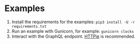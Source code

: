 # Examples

1. Install the requirements for the examples: `pip3 install -U -r requirements.txt`
1. Run an example with Gunicorn, for example: `gunicorn clocks`
1. Interact with the GraphQL endpoint. [HTTPie](https://httpie.org) is recommended.

